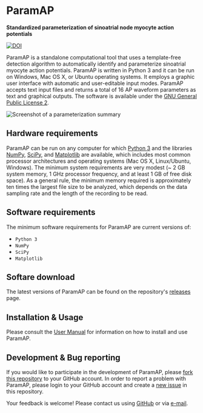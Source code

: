 # ParamAP
**Standardized parameterization of sinoatrial node myocyte action potentials**

[![DOI](https://zenodo.org/badge/DOI/10.5281/zenodo.823742.svg)](https://doi.org/10.5281/zenodo.823742)

ParamAP is a standalone computational tool that uses a template-free detection algorithm to automatically identify and parameterize sinoatrial myocyte action potentials.  ParamAP is written in Python 3 and it can be run on Windows, Mac OS X, or Ubuntu operating systems.  It employs a graphic user interface with automatic and user-editable input modes.  ParamAP accepts text input files and returns a total of 16 AP waveform parameters as text and graphical outputs. The software is available under the [GNU General Public License 2](https://github.com/crickert1234/ParamAP/blob/master/LICENSE).

![Screenshot of a parameterization summary](https://github.com/crickert1234/ParamAP/img/ParamAP-Screenshot.png)

## Hardware requirements
ParamAP can be run on any computer for which [Python 3](https://www.python.org/downloads/) and the libraries [NumPy](https://www.scipy.org/scipylib/download.html), [SciPy](https://www.scipy.org/install.html), and [Matplotlib](https://matplotlib.org/users/installing.html) are available, which includes most common processor architectures and operating systems (Mac OS X, Linux/Ubuntu, Windows).  The minimum system requirements are very modest (~ 2 GB system memory, 1 GHz processor frequency,  and at least 1 GB of free disk space).  As a general rule, the minimum memory required is approximately ten times the largest file size to be analyzed, which depends on the data sampling rate and the length of the recording to be read.

## Software requirements
The minimum software requirements for ParamAP are current versions of:
* `Python 3`
* `NumPy`
* `SciPy`
* `Matplotlib`

## Softare download
The latest versions of ParamAP can be found on the repository's [releases](https://github.com/crickert1234/ParamAP/releases) page.

## Installation & Usage
Please consult the [User Manual](https://github.com/crickert1234/ParamAP/releases/download/v1.0.1/ParamAP-1.0-Manual.pdf) for information on how to install and use ParamAP.

## Development & Bug reporting
If you would like to participate in the development of ParamAP, please [fork this repository](https://help.github.com/articles/fork-a-repo) to your GitHub account. In order to report a problem with ParamAP, please login to your GitHub account and create a [new issue](https://help.github.com/articles/creating-an-issue/) in this repository.

Your feedback is welcome! Please contact us using [GitHub](https://github.com/crickert1234/) or via [e-mail](mailto:Christian.Rickert@ucdenver.edu).
